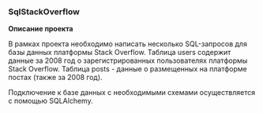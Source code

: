 ### SqlStackOverflow
**Описание проекта**

В рамках проекта необходимо написать несколько SQL-запросов для базы данных платформы Stack Overflow. 
Таблица users содержит данные за 2008 год о зарегистрированных пользователях платформы Stack Overflow. 
Таблица posts - данные о размещенных на платформе постах (также за 2008 год).

Подключение к базе данных с необходимыми схемами осуществляется с помощью SQLAlchemy.
